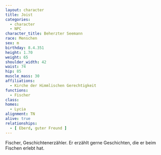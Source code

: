 ```yaml
---
layout: character
title: Joist
categories:
  - character
  - NPC
character_title: Beherzter Seemann
race: Menschen
sex: m
birthday: 8.4.351
height: 1.70
weight: 65
shoulder_width: 42
waist: 74
hip: 85
muscle_mass: 30
affiliations:
  - Kirche der Himmlischen Gerechtigkeit
functions:
  - Fischer
class: 
homes:
  - Lycia
alignment: TN
alive: true
relationships:
  - [ Eberd, guter Freund ]
---
```


Fischer, Geschichtenerzähler. Er erzählt gerne Geschichten, die er beim Fischen erlebt hat.

